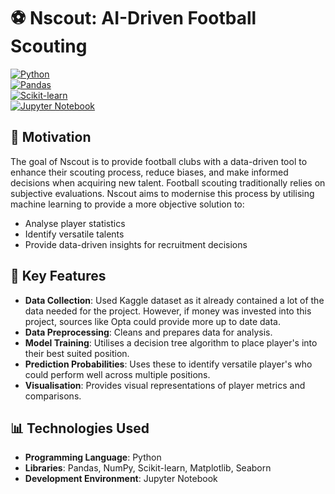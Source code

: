 # ⚽ Nscout: AI-Driven Football Scouting

[![Python](https://img.shields.io/badge/Python-3.11-blue?logo=python&logoColor=white)](https://www.python.org/)  
[![Pandas](https://img.shields.io/badge/Data-Pandas-lightblue?logo=pandas&logoColor=black)](https://pandas.pydata.org/)  
[![Scikit-learn](https://img.shields.io/badge/ML-Scikit--learn-orange?logo=scikit-learn&logoColor=white)](https://scikit-learn.org/)  
[![Jupyter Notebook](https://img.shields.io/badge/IDE-Jupyter%20Notebook-orange?logo=jupyter&logoColor=white)](https://jupyter.org/)  

## 🎯 Motivation

The goal of Nscout is to provide football clubs with a data-driven tool to enhance their scouting process, reduce biases, and make informed decisions when acquiring new talent. Football scouting traditionally relies on subjective evaluations. Nscout aims to modernise this process by utilising machine learning to provide a more objective solution to:

- Analyse player statistics
- Identify versatile talents
- Provide data-driven insights for recruitment decisions

## 🧠 Key Features

- **Data Collection**: Used Kaggle dataset as it already contained a lot of the data needed for the project. However, if money was invested into this project, sources like Opta could provide more up to date data.
- **Data Preprocessing**: Cleans and prepares data for analysis.
- **Model Training**: Utilises a decision tree algorithm to place player's into their best suited position.
- **Prediction Probabilities**: Uses these to identify versatile player's who could perform well across multiple positions.
- **Visualisation**: Provides visual representations of player metrics and comparisons.

## 📊 Technologies Used

- **Programming Language**: Python
- **Libraries**: Pandas, NumPy, Scikit-learn, Matplotlib, Seaborn
- **Development Environment**: Jupyter Notebook

